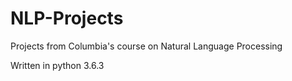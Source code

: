 # NLP-Projects
Projects from Columbia's course on Natural Language Processing

Written in python 3.6.3
